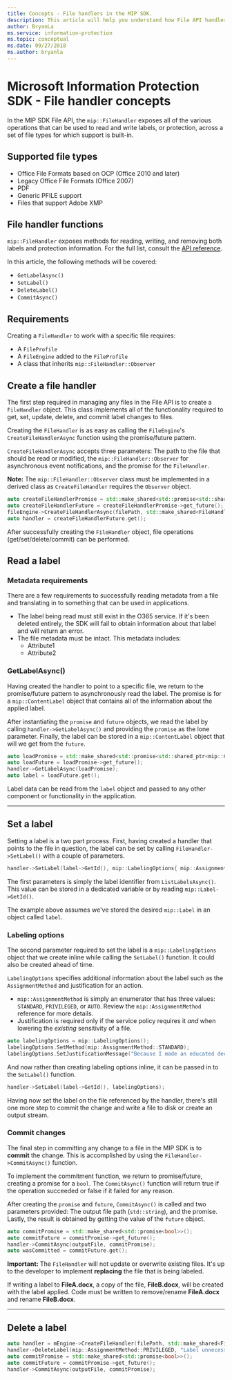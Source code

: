 ```yaml
---
title: Concepts - File handlers in the MIP SDK.
description: This article will help you understand how File API handlers are created and used for calling operations.
author: BryanLa
ms.service: information-protection
ms.topic: conceptual
ms.date: 09/27/2018
ms.author: bryanla
---
```

# Microsoft Information Protection SDK - File handler concepts  

In the MIP SDK File API, the `mip::FileHandler` exposes all of the various operations that can be used to read and write labels, or protection, across a set of file types for which support is built-in. 

## Supported file types

- Office File Formats based on OCP (Office 2010 and later)
- Legacy Office File Formats (Office 2007)
- PDF
- Generic PFILE support
- Files that support Adobe XMP

## File handler functions

`mip::FileHandler` exposes methods for reading, writing, and removing both labels and protection information. For the full list, consult the [API reference](reference/class_mip_filehandler.md).

In this article, the following methods will be covered:

- `GetLabelAsync()`
- `SetLabel()`
- `DeleteLabel()`
- `CommitAsync()`

## Requirements

Creating a `FileHandler` to work with a specific file requires:

- A `FileProfile`
- A `FileEngine` added to the `FileProfile`
- A class that inherits `mip::FileHandler::Observer`

## Create a file handler

The first step required in managing any files in the File API is to create a `FileHandler` object. This class implements all of the functionality required to get, set, update, delete, and commit label changes to files.

Creating the `FileHandler` is as easy as calling the `FileEngine`'s `CreateFileHandlerAsync` function using the promise/future pattern.

`CreateFileHandlerAsync` accepts three parameters: The path to the file that should be read or modified, the `mip::FileHandler::Observer` for asynchronous event notifications, and the promise for the `FileHandler`.

**Note:** The `mip::FileHandler::Observer` class must be implemented in a derived class as `CreateFileHandler` requires the `Observer` object. 

```cpp
auto createFileHandlerPromise = std::make_shared<std::promise<std::shared_ptr<mip::FileHandler>>>();
auto createFileHandlerFuture = createFileHandlerPromise->get_future();
fileEngine->CreateFileHandlerAsync(filePath, std::make_shared<FileHandlerObserver>(), createFileHandlerPromise);
auto handler = createFileHandlerFuture.get();
```

After successfully creating the `FileHandler` object, file operations (get/set/delete/commit) can be performed.

## Read a label

### Metadata requirements

There are a few requirements to successfully reading metadata from a file and translating in to something that can be used in applications.

- The label being read must still exist in the O365 service. If it's been deleted entirely, the SDK will fail to obtain information about that label and will return an error.
- The file metadata must be intact. This metadata includes:
  - Attribute1
  - Attribute2

### GetLabelAsync()

Having created the handler to point to a specific file, we return to the promise/future pattern to asynchronously read the label. The promise is for a `mip::ContentLabel` object that contains all of the information about the applied label.

After instantiating the `promise` and `future` objects, we read the label by calling `handler->GetLabelAsync()` and providing the `promise` as the lone parameter. Finally, the label can be stored in a `mip::ContentLabel` object that will we get from the `future`.

```cpp
auto loadPromise = std::make_shared<std::promise<std::shared_ptr<mip::ContentLabel>>>();
auto loadFuture = loadPromise->get_future();
handler->GetLabelAsync(loadPromise);
auto label = loadFuture.get();
```

Label data can be read from the `label` object and passed to any other component or functionality in the application.

***

## Set a label

Setting a label is a two part process. First, having created a handler that points to the file in question, the label can be set by calling `FileHandler->SetLabel()` with a couple of parameters.

```cpp
handler->SetLabel(label->GetId(), mip::LabelingOptions{ mip::AssignmentMethod::PRIVILEGED, "" });
```

The first parameters is simply the label identifier from `ListLabelsAsync()`. This value can be stored in a dedicated variable or by reading `mip::Label->GetId()`.

The example above assumes we've stored the desired `mip::Label` in an object called `label`.

### Labeling options

The second parameter required to set the label is a `mip::LabelingOptions` object that we create inline while calling the `SetLabel()` function. It could also be created ahead of time.

`LabelingOptions` specifies additional information about the label such as the `AssignmentMethod` and justification for an action.

- `mip::AssignmentMethod` is simply an enumerator that has three values: `STANDARD`, `PRIVILEGED`, or `AUTO`. Review the `mip::AssignmentMethod` reference for more details.
- Justification is required only if the service policy requires it *and* when lowering the *existing* sensitivity of a file.

```cpp
auto labelingOptions = mip::LabelingOptions();
labelingOptions.SetMethod(mip::AssignmentMethod::STANDARD);
labelingOptions.SetJustificationMessage("Because I made an educated decision based upon the contents of this file.");
```

And now rather than creating labeling options inline, it can be passed in to the `SetLabel()` function.

```cpp
handler->SetLabel(label->GetId(), labelingOptions);
```

Having now set the label on the file referenced by the handler, there's still one more step to commit the change and write a file to disk or create an output stream.

### Commit changes

The final step in committing any change to a file in the MIP SDK is to **commit** the change. This is accomplished by using the `FileHandler->CommitAsync()` function. 

To implement the commitment function, we return to promise/future, creating a promise for a `bool`. The `CommitAsync()` function will return true if the operation succeeded or false if it failed for any reason. 

After creating the `promise` and `future`, `CommitAsync()` is called and two parameters provided: The output file path (`std::string`), and the promise. Lastly, the result is obtained by getting the value of the `future` object.

```cpp
auto commitPromise = std::make_shared<std::promise<bool>>();
auto commitFuture = commitPromise->get_future();
handler->CommitAsync(outputFile, commitPromise);
auto wasCommitted = commitFuture.get();
```

**Important:** The `FileHandler` will not update or overwrite existing files. It's up to the developer to implement **replacing** the file that is being labeled. 

If writing a label to **FileA.docx**, a copy of the file, **FileB.docx**, will be created with the label applied. Code must be written to remove/rename **FileA.docx** and rename **FileB.docx**.

***

## Delete a label

```cpp
auto handler = mEngine->CreateFileHandler(filePath, std::make_shared<FileHandlerObserverImpl>());
handler->DeleteLabel(mip::AssignmentMethod::PRIVILEGED, "Label unnecessary.");
auto commitPromise = std::make_shared<std::promise<bool>>();
auto commitFuture = commitPromise->get_future();
handler->CommitAsync(outputFile, commitPromise);
```
